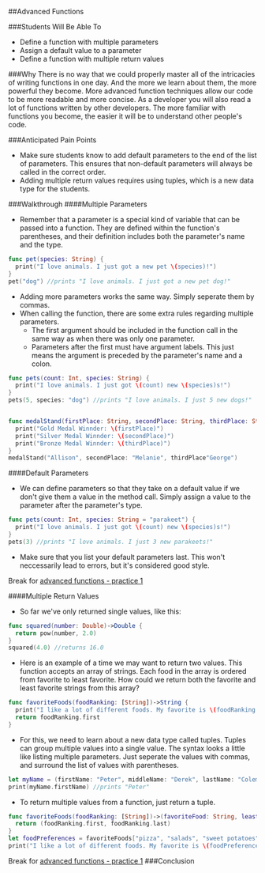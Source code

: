 ##Advanced Functions

###Students Will Be Able To
- Define a function with multiple parameters
- Assign a default value to a parameter
- Define a function with multiple return values


###Why
There is no way that we could properly master all of the intricacies of writing functions in one day. And the more we learn about them, the more powerful they become. More advanced function techniques allow our code to be more readable and more concise. As a developer you will also read a lot of functions written by other developers. The more familiar with functions you become, the easier it will be to understand other people's code.  

###Anticipated Pain Points
- Make sure students know to add default parameters to the end of the list of parameters. This ensures that non-default parameters will always be called in the correct order.
- Adding multiple return values requires using tuples, which is a new data type for the students.


###Walkthrough
####Multiple Parameters
- Remember that a parameter is a special kind of variable that can be passed into a function. They are defined within the function's parentheses, and their definition includes both the parameter's name and the type.
```Swift
func pet(species: String) {
  print("I love animals. I just got a new pet \(species)!")
}
pet("dog") //prints "I love animals. I just got a new pet dog!" 
```
- Adding more parameters works the same way. Simply seperate them by commas.
- When calling the function, there are some extra rules regarding multiple parameters. 
  - The first argument should be included in the function call in the same way as when there was only one parameter.
  - Parameters after the first must have argument labels. This just means the argument is preceded by the parameter's name and a colon.
```Swift
func pets(count: Int, species: String) {
  print("I love animals. I just got \(count) new \(species)s!")
}
pets(5, species: "dog") //prints "I love animals. I just 5 new dogs!"


func medalStand(firstPlace: String, secondPlace: String, thirdPlace: String) {
  print("Gold Medal Winnder: \(firstPlace)")
  print("Silver Medal Winnder: \(secondPlace)")
  print("Bronze Medal Winnder: \(thirdPlace)")
}
medalStand("Allison", secondPlace: "Melanie", thirdPlace"George")
```

####Default Parameters
- We can define parameters so that they take on a default value if we don't give them a value in the method call. Simply assign a value to the parameter after the parameter's type.
```Swift
func pets(count: Int, species: String = "parakeet") {
  print("I love animals. I just got \(count) new \(species)s!")
}
pets(3) //prints "I love animals. I just 3 new parakeets!"
```
- Make sure that you list your default parameters last. This won't neccessarily lead to errors, but it's considered good style.

Break for [advanced functions - practice 1]()

####Multiple Return Values
- So far we've only returned single values, like this:
```Swift
func squared(number: Double)->Double {
  return pow(number, 2.0)
}
squared(4.0) //returns 16.0
```
- Here is an example of a time we may want to return two values. This function accepts an array of strings. Each food in the array is ordered from favorite to least favorite. How could we return both the favorite and least favorite strings from this array?
```Swift
func favoriteFoods(foodRanking: [String])->String {
  print("I like a lot of different foods. My favorite is \(foodRanking.first) and my least favorite is \(foodRanking.last).")
  return foodRanking.first
}
```
- For this, we need to learn about a new data type called tuples. Tuples can group multiple values into a single value. The syntax looks a little like listing multiple parameters. Just seperate the values with commas, and surround the list of values with parentheses.
```Swift
let myName = (firstName: "Peter", middleName: "Derek", lastName: "Coleman")
print(myName.firstName) //prints "Peter"
```
- To return multiple values from a function, just return a tuple.
```Swift
func favoriteFoods(foodRanking: [String])->(favoriteFood: String, leastFavoriteFood: String) {
  return (foodRanking.first, foodRanking.last)
}
let foodPreferences = favoriteFoods["pizza", "salads", "sweet potatoes", "chicken", "corn on the cob", "pasta"]
print("I like a lot of different foods. My favorite is \(foodPreferences.favoriteFood) and my least favorite is \(foodPreferences.leastFavoriteFood).")
```

Break for [advanced functions - practice 1]()
###Conclusion
